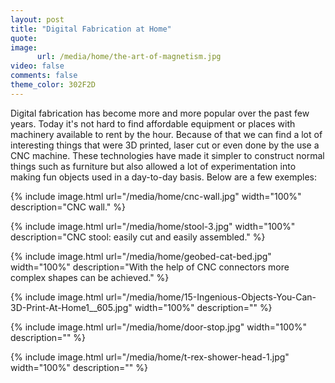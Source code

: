 ```yaml
---
layout: post
title: "Digital Fabrication at Home"
quote: 
image:
      url: /media/home/the-art-of-magnetism.jpg
video: false
comments: false
theme_color: 302F2D
---
```

Digital fabrication has become more and more popular over the past few years. Today it's not hard to find affordable equipment or places with machinery available to rent by the hour. Because of that we can find a lot of interesting things that were 3D printed, laser cut or even done by the use a CNC machine.
These technologies have made it simpler to construct normal things such as furniture but also allowed a lot of experimentation into making fun objects used in a day-to-day basis.
Below are a few exemples:

{% include image.html url="/media/home/cnc-wall.jpg" width="100%" description="CNC wall." %}

{% include image.html url="/media/home/stool-3.jpg" width="100%" description="CNC stool: easily cut and easily assembled." %}

{% include image.html url="/media/home/geobed-cat-bed.jpg" width="100%" description="With the help of CNC connectors more complex shapes can be achieved." %}

{% include image.html url="/media/home/15-Ingenious-Objects-You-Can-3D-Print-At-Home1__605.jpg" width="100%" description="" %}

{% include image.html url="/media/home/door-stop.jpg" width="100%" description="" %}

{% include image.html url="/media/home/t-rex-shower-head-1.jpg" width="100%" description="" %}
